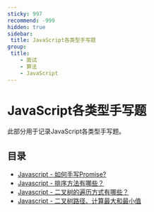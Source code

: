 ```yaml
---
sticky: 997
recommend: -999
hidden: true
sidebar:
 title: JavaScript各类型手写题
group:
 title: 
    - 面试
    - 算法
    - JavaScript
---
```


# JavaScript各类型手写题

此部分用于记录JavaScript各类型手写题。

## 目录
* [Javascript - 如何手写Promise?](./promise.md)
* [Javascript - 排序方法有哪些？](./sort.md)
* [Javascript - 二叉树的遍历方式有哪些？](./binaryTree.md)
* [Javascript - 二叉树路径、计算最大和最小值](./binaryTree2.md)